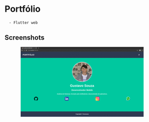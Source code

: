 # Portfólio

```
  - Flutter web
```

## Screenshots

<p align="center">
  <img width="'450" src="https://github.com/gussouzauni/portfolio-flutter-web/blob/master/assets/images/layout.gif">
</p>
